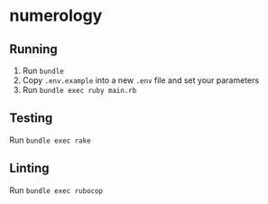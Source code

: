 # numerology

## Running
1. Run `bundle`
1. Copy `.env.example` into a new `.env` file and set your parameters
1. Run `bundle exec ruby main.rb`

## Testing
Run `bundle exec rake`

## Linting
Run `bundle exec rubocop`
